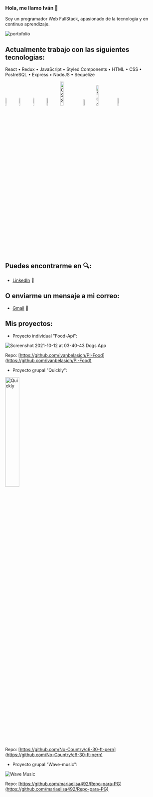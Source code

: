 ### Hola, me llamo Iván :wave:
  Soy un programador Web FullStack, apasionado de la tecnologia y en continuo aprendizaje.
  
![portofolio](http://www.thatzblog.com/wp-content/uploads/2019/03/for-blog-3.gif)

## Actualmente trabajo con las siguientes tecnologias: 
<p>React • Redux • JavaScript •  Styled Components • HTML •  CSS • PostreSQL • Express • NodeJS • Sequelize </p>

<div diplay="flex">
<img width="8%" alt="React" src="https://user-images.githubusercontent.com/82492849/127186826-fa23931b-dca7-46db-b33d-4caf6afd984c.png" />
<img width="8%" alt="Redux" src="https://user-images.githubusercontent.com/82492849/127186837-dd9080f1-f335-4c9e-a330-041332a4905a.png" />
<img width="8%" alt="JavaScript" src="https://user-images.githubusercontent.com/82492849/127186839-fded5ee4-3581-419d-aeab-9b4883453980.png" />
<img width="8%" alt="HTML" src="https://upload.wikimedia.org/wikipedia/commons/thumb/6/61/HTML5_logo_and_wordmark.svg/230px-HTML5_logo_and_wordmark.svg.png" />
<img width="14%" alt="CSS" src="http://1000marcas.net/wp-content/uploads/2021/02/CSS-Logo.png" />
<img width="7%" alt="postgreSQL" src="https://user-images.githubusercontent.com/82492849/127188901-1886ca46-c80f-4d3f-8f94-48c57f94369d.png" />
<img width="13%" alt="Node Express" src="https://miro.medium.com/max/365/1*Jr3NFSKTfQWRUyjblBSKeg.png" />
<img width="8%" alt="Sequelize" src="https://user-images.githubusercontent.com/82492849/127190950-c9023b24-1d27-4502-9c39-b84915a667ae.png" />
</div>
  

## Puedes encontrarme en :mag::
- [LinkedIn](https://www.linkedin.com/in/ivanbelasich/) :briefcase:

## O enviarme un mensaje a mi correo:
- [Gmail](mailto:ivanbelasich@gmail.com) 📧

## Mis proyectos:
- Proyecto individual "Food-Api":

![Screenshot 2021-10-12 at 03-40-43 Dogs App](https://i.ibb.co/KGXHyMm/image7.png)

Repo: [https://github.com/ivanbelasich/PI-Food](https://github.com/ivanbelasich/PI-Food)




- Proyecto grupal "Quickly":

<img width="30%" alt="Quickly" src="https://user-images.githubusercontent.com/70997096/191309646-6baa7ede-7818-475a-847e-3bc519cad8bd.jpg" />

Repo: [https://github.com/No-Country/c6-30-ft-pern](https://github.com/No-Country/c6-30-ft-pern)




- Proyecto grupal "Wave-music":

<img alt="Wave Music" src="https://www.belasichivan.tk/static/media/image2.05bcfc29.png" />

Repo: [https://github.com/mariaelisa492/Repo-para-PG](https://github.com/mariaelisa492/Repo-para-PG)




